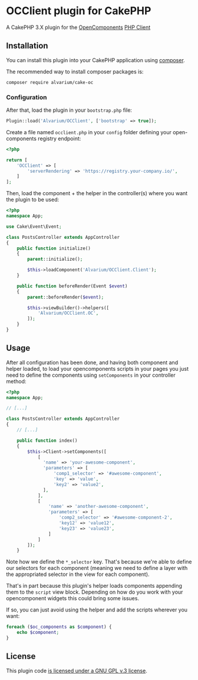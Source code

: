 OCClient plugin for CakePHP
===========================

A CakePHP 3.X plugin for the [OpenComponents][oc] [PHP Client][oc-php]

Installation
------------

You can install this plugin into your CakePHP application using [composer](http://getcomposer.org).

The recommended way to install composer packages is:

~~~
composer require alvarium/cake-oc
~~~

### Configuration

After that, load the plugin in your `bootstrap.php` file:

~~~php
Plugin::load('Alvarium/OCClient', ['bootstrap' => true]);
~~~

Create a file named `occlient.php` in your `config` folder defining your
open-components registry endpoint:

~~~php
<?php

return [
    'OCClient' => [
        'serverRendering' => 'https://registry.your-company.io/',
    ]
];
~~~

Then, load the component + the helper in the controller(s) where you want the
plugin to be used:

~~~php
<?php
namespace App;

use Cake\Event\Event;

class PostsController extends AppController
{
    public function initialize()
    {
        parent::initialize();

        $this->loadComponent('Alvarium/OCClient.Client');
    }

    public function beforeRender(Event $event)
    {
        parent::beforeRender($event);

        $this->viewBuilder()->helpers([
            'Alvarium/OCClient.OC',
        ]);
    }
}
~~~

Usage
-----

After all configuration has been done, and having both component and helper loaded,
to load your opencomponents scripts in your pages you just need to define the
components using `setComponents` in your controller method:

~~~php
<?php
namespace App;

// [...]

class PostsController extends AppController
{
    // [...]

    public function index()
    {
        $this->Client->setComponents([
            [
              'name' => 'your-awesome-component',
              'parameters' => [
                  'comp1_selector' => '#awesome-component',
                  'key' => 'value',
                  'key2' => 'value2',
              ],
            ],
            [
                'name' => 'another-awesome-component',
                'parameters' => [
                    'comp2_selector' => '#awesome-component-2',
                    'key12' => 'value12',
                    'key23' => 'value23',
                ]
            ]
        ]);
    }
~~~

Note how we define the `*_selector` key. That's because we're able to define our
selectors for each component (meaning we need to define a layer with the
appropriated selector in the view for each component).

That's in part because this plugin's helper loads components appending them to
the `script` view block. Depending on how do you work with your opencomponent
widgets this could bring some issues.

If so, you can just avoid using the helper and add the scripts wherever you want:

~~~php
foreach ($oc_components as $component) {
    echo $component;
}
~~~

License
-------

This plugin code [is licensed under a GNU GPL v.3 license][license].

[oc]: https://github.com/opentable/oc
[oc-php]: https://github.com/opencomponents/oc-client-php
[license]: ./LICENSE
